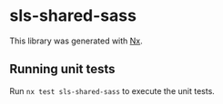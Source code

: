 # sls-shared-sass

This library was generated with [Nx](https://nx.dev).

## Running unit tests

Run `nx test sls-shared-sass` to execute the unit tests.
